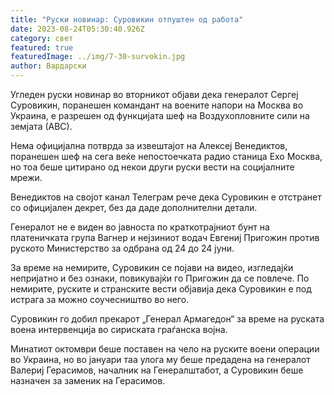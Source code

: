 ```yaml
---
title: "Руски новинар: Суровикин отпуштен од работа"
date: 2023-08-24T05:30:40.926Z
category: свет
featured: true
featuredImage: ../img/7-30-survokin.jpg
author: Вардарски
---
```

Угледен руски новинар во вторникот објави дека генералот Сергеј Суровикин, поранешен командант на воените напори на Москва во Украина, е разрешен од функцијата шеф на Воздухопловните сили на земјата (АВС).

Нема официјална потврда за извештајот на Алексеј Венедиктов, поранешен шеф на сега веќе непостоечката радио станица Ехо Москва, но тоа беше цитирано од некои други руски вести на социјалните мрежи.

Венедиктов на својот канал Телеграм рече дека Суровикин е отстранет со официјален декрет, без да даде дополнителни детали.

Генералот не е виден во јавноста по краткотрајниот бунт на платеничката група Вагнер и нејзиниот водач Евгениј Пригожин против руското Министерство за одбрана од 24 до 24 јуни.

За време на немирите, Суровикин се појави на видео, изгледајќи непријатно и без ознаки, повикувајќи го Пригожин да се повлече. По немирите, руските и странските вести објавија дека Суровикин е под истрага за можно соучесништво во него.

Суровикин го добил прекарот „Генерал Армагедон“ за време на руската воена интервенција во сириската граѓанска војна.

Минатиот октомври беше поставен на чело на руските воени операции во Украина, но во јануари таа улога му беше предадена на генералот Валериј Герасимов, началник на Генералштабот, а Суровикин беше назначен за заменик на Герасимов.